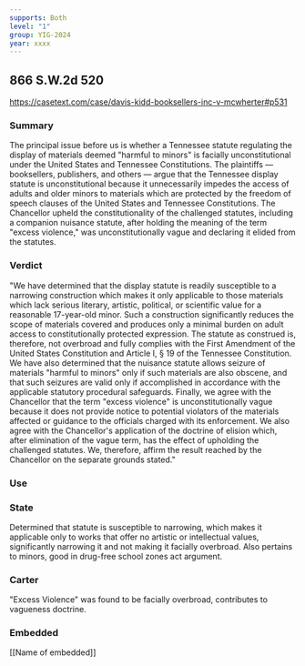```yaml
---
supports: Both
level: "1"
group: YIG-2024
year: xxxx
---
```

## 866 S.W.2d 520

https://casetext.com/case/davis-kidd-booksellers-inc-v-mcwherter#p531
### Summary
The principal issue before us is whether a Tennessee statute regulating the display of materials deemed "harmful to minors" is facially unconstitutional under the United States and Tennessee Constitutions.
The plaintiffs — booksellers, publishers, and others — argue that the Tennessee display statute is unconstitutional because it unnecessarily impedes the access of adults and older minors to materials which are protected by the freedom of speech clauses of the United States and Tennessee Constitutions. The Chancellor upheld the constitutionality of the challenged statutes, including a companion nuisance statute, after holding the meaning of the term "excess violence," was unconstitutionally vague and declaring it elided from the statutes.

### Verdict
"We have determined that the display statute is readily susceptible to a narrowing construction which makes it only applicable to those materials which lack serious literary, artistic, political, or scientific value for a reasonable 17-year-old minor. Such a construction significantly reduces the scope of materials covered and produces only a minimal burden on adult access to constitutionally protected expression. The statute as construed is, therefore, not overbroad and fully complies with the First Amendment of the United States Constitution and Article I, § 19 of the Tennessee Constitution. We have also determined that the nuisance statute allows seizure of materials "harmful to minors" only if such materials are also obscene, and that such seizures are valid only if accomplished in accordance with the applicable statutory procedural safeguards. Finally, we agree with the Chancellor that the term "excess violence" is unconstitutionally vague because it does not provide notice to potential violators of the materials affected or guidance to the officials charged with its enforcement. We also agree with the Chancellor's application of the doctrine of elision which, after elimination of the vague term, has the effect of upholding the challenged statutes. We, therefore, affirm the result reached by the Chancellor on the separate grounds stated."

### Use

### State
Determined that statute is susceptible to narrowing, which makes it applicable only to works that offer no artistic or intellectual values, significantly narrowing it and not making it facially overbroad. Also pertains to minors, good in drug-free school zones act argument.

### Carter
"Excess Violence" was found to be facially overbroad, contributes to vagueness doctrine.

### Embedded

[[Name of embedded]]